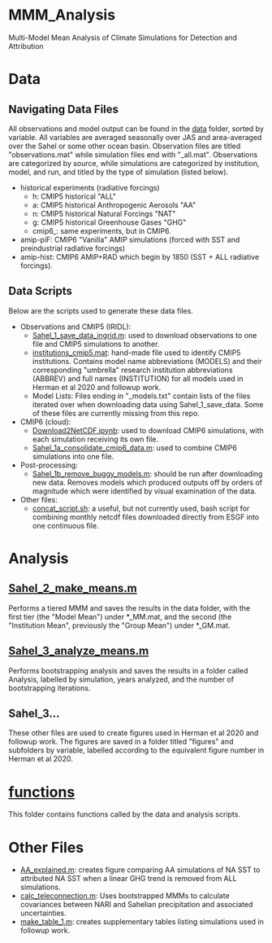 # MMM_Analysis
Multi-Model Mean Analysis of Climate Simulations for Detection and Attribution

# Data

## Navigating Data Files
All observations and model output can be found in the [data](/data) folder, sorted by variable. All variables are averaged seasonally over JAS and area-averaged over the Sahel or some other ocean basin. 
Observation files are titled "observations.mat" while simulation files end with "\_all.mat". 
Observations are categorized by source, while simulations are categorized by institution, model, and run, and titled by the type of simulation (listed below).
* historical experiments (radiative forcings)
    - h: CMIP5 historical "ALL"  
    - a: CMIP5 historical Anthropogenic Aerosols "AA"  
    - n: CMIP5 historical Natural Forcings "NAT"  
    - g: CMIP5 historical Greenhouse Gases "GHG"  
    - cmip6_: same experiments, but in CMIP6.
* amip-piF: CMIP6 "Vanilla" AMIP simulations (forced with SST and preindustrial radiative forcings)
* amip-hist: CMIP6 AMIP+RAD which begin by 1850 (SST + ALL radiative forcings).  

## Data Scripts
Below are the scripts used to generate these data files. 

* Observations and CMIP5 (IRIDL):
    - [Sahel_1_save_data_ingrid.m](/Sahel_1_save_data_ingrid.m): used to download observations to one file and CMIP5 simulations to another.
    - [institutions_cmip5.mat](/data/institutions_cmip5.mat): hand-made file used to identify CMIP5 institutions. Contains model name abbreviations (MODELS) and their corresponding "umbrella" research institution abbreviations (ABBREV) and full names (INSTITUTION) for all models used in Herman et al 2020 and followup work.
    - Model Lists: Files ending in "\_models.txt" contain lists of the files iterated over when downloading data using Sahel_1_save_data. Some of these files are currently missing from this repo.
* CMIP6 (cloud): 
    - [Download2NetCDF.ipynb](/Download2NetCDF.ipynb): used to download CMIP6 simulations, with each simulation receiving its own file.
    - [Sahel_1a_consolidate_cmip6_data.m](/Sahel_1a_consolidate_cmip6_data.m): used to combine CMIP6 simulations into one file.
* Post-processing:
    - [Sahel_1b_remove_buggy_models.m](/Sahel_1b_remove_buggy_models.m): should be run after downloading new data. Removes models which produced outputs off by orders of magnitude which were identified by visual examination of the data.
* Other files:
    - [concat_script.sh](/concat_script.sh): a useful, but not currently used, bash script for combining monthly netcdf files downloaded directly from ESGF into one continuous file.

# Analysis

## [Sahel_2_make_means.m](/Sahel_2_make_means.m)
Performs a tiered MMM and saves the results in the data folder, with the first tier (the "Model Mean") under \*\_MM.mat, and the second (the "Institution Mean", previously the "Group Mean") under \*\_GM.mat.

## [Sahel_3_analyze_means.m](/Sahel_3_analyze_means.m)
Performs bootstrapping analysis and saves the results in a folder called Analysis, labelled by simulation, years analyzed, and the number of bootstrapping iterations.

## Sahel_3...
These other files are used to create figures used in Herman et al 2020 and followup work. The figures are saved in a folder titled "figures" and subfolders by variable, labelled according to the equivalent figure number in Herman et al 2020.

# [functions](/functions)
This folder contains functions called by the data and analysis scripts.

# Other Files

* [AA_explained.m](/AA_explained.m): creates figure comparing AA simulations of NA SST to attributed NA SST when a linear GHG trend is removed from ALL simulations.
* [calc_teleconnection.m](/calc_teleconnection.m): Uses bootstrapped MMMs to calculate covariances between NARI and Sahelian precipitation and associated uncertainties.
* [make_table_1.m](/make_table_1.m): creates supplementary tables listing simulations used in followup work.
